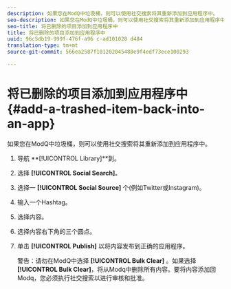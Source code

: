 ```yaml
---
description: 如果您在ModQ中垃圾桶，则可以使用社交搜索将其重新添加到应用程序中。
seo-description: 如果您在ModQ中垃圾桶，则可以使用社交搜索将其重新添加到应用程序中。
seo-title: 将已删除的项目添加到应用程序中
title: 将已删除的项目添加到应用程序中
uuid: 96c5db19-999f-476f-a96 c-ad101028 d484
translation-type: tm+mt
source-git-commit: 566ea2587f101202045488e9f4edf73ece100293

---
```



# 将已删除的项目添加到应用程序中{#add-a-trashed-item-back-into-an-app}

如果您在ModQ中垃圾桶，则可以使用社交搜索将其重新添加到应用程序中。

1. 导航 **[!UICONTROL Library]**到。
1. 选择 **[!UICONTROL Social Search]**。
1. 选择一 **[!UICONTROL Social Source]** 个(例如Twitter或Instagram)。
1. 输入一个Hashtag。
1. 选择内容。
1. 选择内容右下角的三个圆点。
1. 单击 **[!UICONTROL Publish]** 以将内容发布到正确的应用程序。

   警告：请勿在ModQ中选择 **[!UICONTROL Bulk Clear]** 。如果选择 **[!UICONTROL Bulk Clear]**，将从Modq中删除所有内容。要将内容添加回Modq，您必须执行社交搜索以进行审核和批准。
